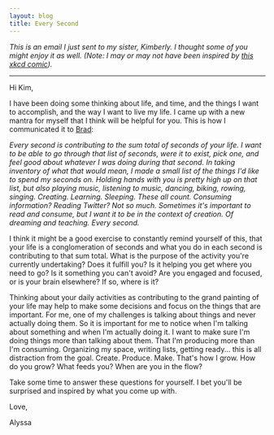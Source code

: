 ```yaml
---
layout: blog
title: Every Second
---
```


_This is an email I just sent to my sister, Kimberly. I thought some of you might enjoy it as well. (Note: I may or may not have been inspired by [this xkcd comic](https://xkcd.com/1205/))._

***

Hi Kim,

I have been doing some thinking about life, and time, and the things I want to accomplish, and the way I want to live my life. I came up with a new mantra for myself that I think will be helpful for you. This is how I communicated it to [Brad](https://bradsimantel.com):

_Every second is contributing to the sum total of seconds of your life. I want to be able to go through that list of seconds, were it to exist, pick one, and feel good about whatever I was doing during that second. In taking inventory of what that would mean, I made a small list of the things I'd like to spend my seconds on. Holding hands with you is pretty high up on that list, but also playing music, listening to music, dancing, biking, rowing, singing. Creating. Learning. Sleeping. These all count. Consuming information? Reading Twitter? Not so much. Sometimes it's important to read and consume, but I want it to be in the context of creation. Of dreaming and teaching. Every second._

I think it might be a good exercise to constantly remind yourself of this, that your life is a conglomeration of seconds and what you do in each second is contributing to that sum total. What is the purpose of the activity you're currently undertaking? Does it fulfill you? Is it helping you get where you need to go? Is it something you can't avoid? Are you engaged and focused, or is your brain elsewhere? If so, where is it?

Thinking about your daily activities as contributing to the grand painting of your life may help to make some decisions and focus on the things that are important. For me, one of my challenges is talking about things and never actually doing them. So it is important for me to notice when I'm talking about something and when I'm actually doing it. I want to make sure I'm doing things more than talking about them. That I'm producing more than I'm consuming. Organizing my space, writing lists, getting ready... this is all distraction from the goal. Create. Produce. Make. That's how I grow. How do you grow? What feeds you? When are you in the flow?

Take some time to answer these questions for yourself. I bet you'll be surprised and inspired by what you come up with.

Love,

Alyssa
